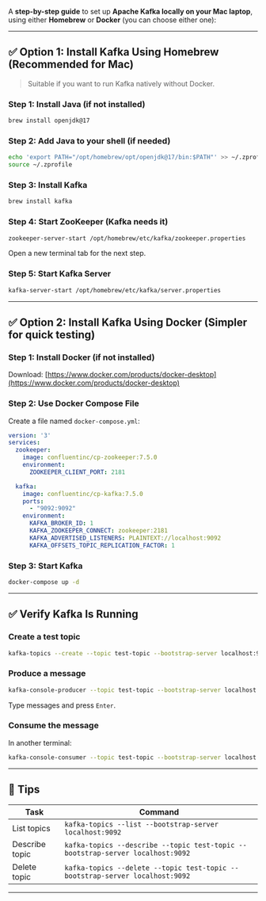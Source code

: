 A **step-by-step guide** to set up **Apache Kafka locally on your Mac laptop**, using either **Homebrew** or **Docker** (you can choose either one):

---

## ✅ Option 1: Install Kafka Using Homebrew (Recommended for Mac)

> Suitable if you want to run Kafka natively without Docker.

### **Step 1: Install Java (if not installed)**

```bash
brew install openjdk@17
```

### **Step 2: Add Java to your shell (if needed)**

```bash
echo 'export PATH="/opt/homebrew/opt/openjdk@17/bin:$PATH"' >> ~/.zprofile
source ~/.zprofile
```

### **Step 3: Install Kafka**

```bash
brew install kafka
```

### **Step 4: Start ZooKeeper (Kafka needs it)**

```bash
zookeeper-server-start /opt/homebrew/etc/kafka/zookeeper.properties
```

Open a new terminal tab for the next step.

### **Step 5: Start Kafka Server**

```bash
kafka-server-start /opt/homebrew/etc/kafka/server.properties
```

---

## ✅ Option 2: Install Kafka Using Docker (Simpler for quick testing)

### **Step 1: Install Docker (if not installed)**

Download: [https://www.docker.com/products/docker-desktop](https://www.docker.com/products/docker-desktop)

### **Step 2: Use Docker Compose File**

Create a file named `docker-compose.yml`:

```yaml
version: '3'
services:
  zookeeper:
    image: confluentinc/cp-zookeeper:7.5.0
    environment:
      ZOOKEEPER_CLIENT_PORT: 2181

  kafka:
    image: confluentinc/cp-kafka:7.5.0
    ports:
      - "9092:9092"
    environment:
      KAFKA_BROKER_ID: 1
      KAFKA_ZOOKEEPER_CONNECT: zookeeper:2181
      KAFKA_ADVERTISED_LISTENERS: PLAINTEXT://localhost:9092
      KAFKA_OFFSETS_TOPIC_REPLICATION_FACTOR: 1
```

### **Step 3: Start Kafka**

```bash
docker-compose up -d
```

---

## ✅ Verify Kafka Is Running

### **Create a test topic**

```bash
kafka-topics --create --topic test-topic --bootstrap-server localhost:9092 --partitions 1 --replication-factor 1
```

### **Produce a message**

```bash
kafka-console-producer --topic test-topic --bootstrap-server localhost:9092
```

Type messages and press `Enter`.

### **Consume the message**

In another terminal:

```bash
kafka-console-consumer --topic test-topic --bootstrap-server localhost:9092 --from-beginning
```

---

## 🧰 Tips

| Task           | Command                                                                        |
| -------------- | ------------------------------------------------------------------------------ |
| List topics    | `kafka-topics --list --bootstrap-server localhost:9092`                        |
| Describe topic | `kafka-topics --describe --topic test-topic --bootstrap-server localhost:9092` |
| Delete topic   | `kafka-topics --delete --topic test-topic --bootstrap-server localhost:9092`   |

---

